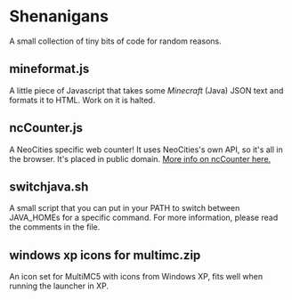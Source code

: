 # Shenanigans

A small collection of tiny bits of code for random reasons.

## mineformat.js

A little piece of Javascript that takes some _Minecraft_ (Java) JSON text and formats it to HTML. Work on it is halted.

## ncCounter.js

A NeoCities specific web counter! It uses NeoCities's own API, so it's all in the browser. It's placed in public domain. [More info on ncCounter here.](https://hibi.neocities.org/ncCounter.html)

## switchjava.sh

A small script that you can put in your PATH to switch between JAVA_HOMEs for a specific command. For more information, please read the comments in the file.

## windows xp icons for multimc.zip

An icon set for MultiMC5 with icons from Windows XP, fits well when running the launcher in XP.
